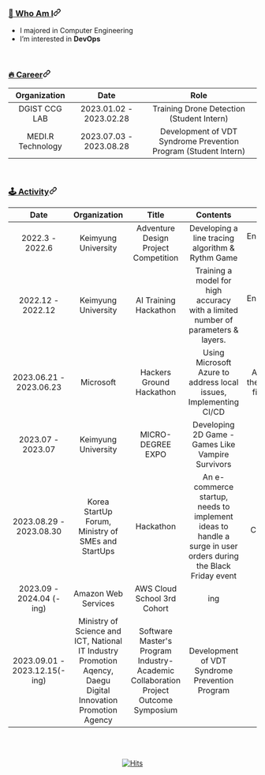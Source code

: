 <article class="markdown-body entry-content container-lg f5" itemprop="text"><h3 id="user-content--who-am-i" dir="auto"><a class="heading-link" href="#-who-am-i">🙌 Who Am I<svg class="octicon octicon-link" viewBox="0 0 16 16" version="1.1" width="16" height="16" aria-hidden="true"><path d="m7.775 3.275 1.25-1.25a3.5 3.5 0 1 1 4.95 4.95l-2.5 2.5a3.5 3.5 0 0 1-4.95 0 .751.751 0 0 1 .018-1.042.751.751 0 0 1 1.042-.018 1.998 1.998 0 0 0 2.83 0l2.5-2.5a2.002 2.002 0 0 0-2.83-2.83l-1.25 1.25a.751.751 0 0 1-1.042-.018.751.751 0 0 1-.018-1.042Zm-4.69 9.64a1.998 1.998 0 0 0 2.83 0l1.25-1.25a.751.751 0 0 1 1.042.018.751.751 0 0 1 .018 1.042l-1.25 1.25a3.5 3.5 0 1 1-4.95-4.95l2.5-2.5a3.5 3.5 0 0 1 4.95 0 .751.751 0 0 1-.018 1.042.751.751 0 0 1-1.042.018 1.998 1.998 0 0 0-2.83 0l-2.5 2.5a1.998 1.998 0 0 0 0 2.83Z"></path></svg></a></h3>
<ul dir="auto">
<li>I majored in Computer Engineering </li>
<li>I’m interested in <strong>DevOps</strong></li>
</ul>
<br>
<h3 id="user-content-career" dir="auto"><a class="heading-link" href="#career">🔥&nbsp;Career<svg class="octicon octicon-link" viewBox="0 0 16 16" version="1.1" width="16" height="16" aria-hidden="true"><path d="m7.775 3.275 1.25-1.25a3.5 3.5 0 1 1 4.95 4.95l-2.5 2.5a3.5 3.5 0 0 1-4.95 0 .751.751 0 0 1 .018-1.042.751.751 0 0 1 1.042-.018 1.998 1.998 0 0 0 2.83 0l2.5-2.5a2.002 2.002 0 0 0-2.83-2.83l-1.25 1.25a.751.751 0 0 1-1.042-.018.751.751 0 0 1-.018-1.042Zm-4.69 9.64a1.998 1.998 0 0 0 2.83 0l1.25-1.25a.751.751 0 0 1 1.042.018.751.751 0 0 1 .018 1.042l-1.25 1.25a3.5 3.5 0 1 1-4.95-4.95l2.5-2.5a3.5 3.5 0 0 1 4.95 0 .751.751 0 0 1-.018 1.042.751.751 0 0 1-1.042.018 1.998 1.998 0 0 0-2.83 0l-2.5 2.5a1.998 1.998 0 0 0 0 2.83Z"></path></svg></a></h3>
<table>
<thead>
<tr>
<th align="center">Organization</th>
<th align="center">Date</th>
<th align="center">Role</th>
</tr>
</thead>
<tbody>
<tr>
<td align="center">DGIST CCG LAB</td>
<td align="center">2023.01.02 - 2023.02.28</td>
<td align="center">Training Drone Detection (Student Intern)</td>
</tr>
<tr>
<td align="center">MEDI.R Technology</td>
<td align="center">2023.07.03 - 2023.08.28</td>
<td align="center">Development of VDT Syndrome Prevention Program (Student Intern) </td>
</tr>
</tbody>
</table>
<br>
<h3 id="user-content-️activity" dir="auto"><a class="heading-link" href="#️activity">🕹️&nbsp;Activity<svg class="octicon octicon-link" viewBox="0 0 16 16" version="1.1" width="16" height="16" aria-hidden="true"><path d="m7.775 3.275 1.25-1.25a3.5 3.5 0 1 1 4.95 4.95l-2.5 2.5a3.5 3.5 0 0 1-4.95 0 .751.751 0 0 1 .018-1.042.751.751 0 0 1 1.042-.018 1.998 1.998 0 0 0 2.83 0l2.5-2.5a2.002 2.002 0 0 0-2.83-2.83l-1.25 1.25a.751.751 0 0 1-1.042-.018.751.751 0 0 1-.018-1.042Zm-4.69 9.64a1.998 1.998 0 0 0 2.83 0l1.25-1.25a.751.751 0 0 1 1.042.018.751.751 0 0 1 .018 1.042l-1.25 1.25a3.5 3.5 0 1 1-4.95-4.95l2.5-2.5a3.5 3.5 0 0 1 4.95 0 .751.751 0 0 1-.018 1.042.751.751 0 0 1-1.042.018 1.998 1.998 0 0 0-2.83 0l-2.5 2.5a1.998 1.998 0 0 0 0 2.83Z"></path></svg></a></h3>
<table>
<thead>
<tr>
<th align="center">Date</th>
<th align="center">Organization</th>
<th align="center">Title</th>
<th align="center">Contents</th>
<th align="center">Result</th>
</tr>
</thead>
<tbody>
<tr>
<td align="center">2022.3 - 2022.6</td>
<td align="center">Keimyung University</td>
<td align="center">Adventure Design Project Competition</td>
<td align="center"> Developing a line tracing algorithm & Rythm Game </td>
<td align="center">Encouragement Prize 🏆</td>
</tr>
<tr>
<td align="center">2022.12 - 2022.12</td>
<td align="center">Keimyung University</td>
<td align="center">AI Training Hackathon</td>
<td align="center"> Training a model for high accuracy with a limited number of parameters & layers. </td>
<td align="center">Encouragement Prize 🏆</td>
</tr>
<tr>
<td align="center">2023.06.21 - 2023.06.23</td>
<td align="center">Microsoft</td>
<td align="center">Hackers Ground Hackathon</td>
<td align="center">Using Microsoft Azure to address local issues, Implementing CI/CD
</td>
<td align="center">Advancing to the finals as the final 8 teams</td>
</tr>
<tr>
<td align="center">2023.07 - 2023.07</td>
<td align="center">Keimyung University</td>
<td align="center">MICRO-DEGREE EXPO</td>
<td align="center">Developing 2D Game - Games Like Vampire Survivors</td>
<td align="center">The Grand Prize🏆️</td>
</tr>
<tr>
<td align="center">2023.08.29 - 2023.08.30</td>
<td align="center">Korea StartUp Forum, Ministry of SMEs and StartUps </td>
<td align="center">Hackathon</td>
<td align="center">An e-commerce startup, needs to implement ideas to handle a surge in user orders during the Black Friday event </td>
<td align="center">Megazone Cloud Prize🏆️</td>
</tr>
<tr>
<td align="center">2023.09 - 2024.04 (-ing)</td>
<td align="center">Amazon Web Services </td>
<td align="center">AWS Cloud School 3rd Cohort</td>
<td align="center">ing</td>
<td align="center">ing</td>
</tr>

<tr>
<td align="center">2023.09.01 - 2023.12.15(-ing)</td>
<td align="center">Ministry of Science and ICT, National IT Industry Promotion Aqency, Daegu Digital Innovation Promotion Agency </td>
<td align="center">Software Master's Program Industry-Academic Collaboration Project Outcome Symposium</td>
<td align="center">Development of VDT Syndrome Prevention Program</td>
<td align="center">Excellence prize🏆️</td>
</tr>

</tbody>
</table>

<br><br>

<p align="center">
<a href="https://hits.seeyoufarm.com">
<img src="https://hits.seeyoufarm.com/api/count/incr/badge.svg?url=https%3A%2F%2Fgithub.com%2Fdhkim1206%2Fhit-counter&count_bg=%23555555&title_bg=%23C291F9&icon=&icon_color=%23E7E7E7&title=hits&edge_flat=false" alt="Hits">
</a>
</p>
